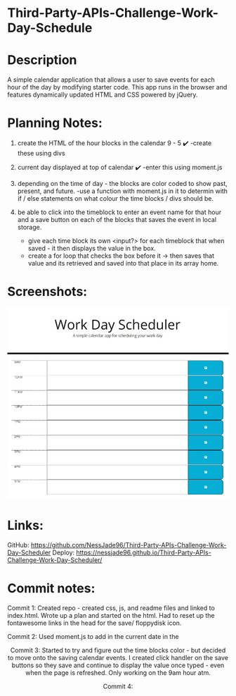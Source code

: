 # Third-Party-APIs-Challenge-Work-Day-Schedule

# Description

A simple calendar application that allows a user to save events for each hour of the day by modifying starter code. This app runs in the browser and features dynamically updated HTML and CSS powered by jQuery.

# Planning Notes:

1. create the HTML of the hour blocks in the calendar 9 - 5 ✔️
   -create these using divs

2. current day displayed at top of calendar ✔️
   -enter this using moment.js

3. depending on the time of day - the blocks are color coded to show past, present, and future.
   -use a function with moment.js in it to determin with if / else statements on what colour the time blocks / divs should be.

4. be able to click into the timeblock to enter an event name for that hour and a save button on each of the blocks that saves the event in local storage.
    - give each time block its own <input?> for each timeblock that when saved - it then displays the value in the box.
    - create a for loop that checks the box before it -> then saves that value and its retrieved and saved into that place in its array home.

# Screenshots:

![Screenshot1](./assets/images/HTMLdone.jpg)

# Links:

GitHub: https://github.com/NessJade96/Third-Party-APIs-Challenge-Work-Day-Scheduler
Deploy: https://nessjade96.github.io/Third-Party-APIs-Challenge-Work-Day-Scheduler/

# Commit notes:

Commit 1:
Created repo - created css, js, and readme files and linked to index.html. Wrote up a plan and started on the html. Had to reset up the fontawesome links in the head for the save/ floppydisk icon.

Commit 2:
Used moment.js to add in the current date in the <header>

Commit 3:
Started to try and figure out the time blocks color - but decided to move onto the saving calendar events. I created click handler on the save buttons so they save and continue to display the value once typed - even when the page is refreshed. Only working on the 9am hour atm.

Commit 4:
